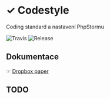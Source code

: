 # ✓ Codestyle
Coding standard a nastavení PhpStormu

![Travis](https://travis-ci.org/liquiddesign/codestyle.svg?branch=master)
![Release](https://img.shields.io/github/v/release/liquiddesign/codestyle.svg?1)

## Dokumentace
☞ [Dropbox paper](https://paper.dropbox.com/doc/https://paper.dropbox.com/doc/Codestyle--A610Vs~GKb7LgUQlI3Bjre0iAg-PB5zI4Ry7m2WcfVaadgyB)

## TODO
